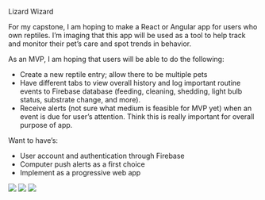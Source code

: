 Lizard Wizard

For my capstone, I am hoping to make a React or Angular app for users who own reptiles. I’m imaging that this app will be used as a tool to help track and monitor their pet’s care and spot trends in behavior.

As an MVP, I am hoping that users will be able to do the following:

- Create a new reptile entry; allow there to be multiple pets
- Have different tabs to view overall history and log important routine events to Firebase database (feeding, cleaning, shedding, light bulb status, substrate change, and more).
- Receive alerts (not sure what medium is feasible for MVP yet) when an event is due for user’s attention. Think this is really important for overall purpose of app.

Want to have’s:
- User account and authentication through Firebase
- Computer push alerts as a first choice
- Implement as a progressive web app

<img src="./Screen Shot 2018-09-21 at 4.10.25 PM">
<img src="./Screen Shot 2018-09-21 at 4.10.11 PM">
<img src="./Screen Shot 2018-09-21 at 4.10.01 PM">
